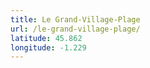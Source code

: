 ```yaml
---
title: Le Grand-Village-Plage
url: /le-grand-village-plage/
latitude: 45.862
longitude: -1.229
---
```

